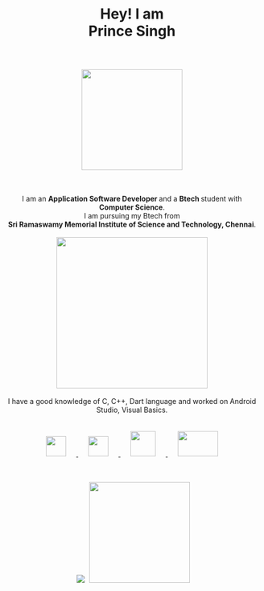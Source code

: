 <html>   
<body>
  <h1> <p align ="center">Hey! I am<br>Prince Singh</p> </h1>
  <br>
  <p align ="center"><img src = https://c.tenor.com/-z2KfO5zAckAAAAC/hello-there-baby-yoda.gif height="200"></p>
  <p align = center >
    <br>
    <br>
    I am an <b> Application Software Developer </b>and a <b> Btech </b> student with <b>Computer Science</b>.
    <br> I am pursuing my Btech from <br><b>Sri Ramaswamy Memorial Institute of Science and Technology, Chennai</b>.<br>
    <br>
    <img src = https://4kwallpapers.com/images/walls/thumbs_2t/5947.png height="300"><br>
    <br>
    I have a good knowledge of C, C++, Dart language and worked on Android Studio, Visual Basics.
    <br>
    <br>
    <br>
    <a href = https://drive.google.com/file/d/1RQ_VuyvSg528uwIjjvCDE66CCWUMnIpb/view?usp=drivesdk/> 
    <img src = https://www.downloadclipart.net/large/resume-png-clipart.png width="40" height="40" hspace="20"/>
    </a>
    <a href = https://www.linkedin.com/in/heyprincesingh/> 
    <img src = https://cdn-icons-png.flaticon.com/512/174/174857.png width="40" height="40" hspace="20"/>
    </a>
    <a href = https://www.hackerrank.com/heyprincesingh/> 
    <img src = https://upload.wikimedia.org/wikipedia/commons/thumb/6/65/HackerRank_logo.png/900px-HackerRank_logo.png width="50" height="50" hspace="20"/>
    </a>
    </a>
    <a href = https://www.codechef.com/users/heyprince/> 
    <img src = https://cdn.codechef.com/sites/all/themes/abessive/cc-logo.svg width="80" height="50" hspace="20"/>
    </a>
    <br>
    <br>
    <br>
  </p>
  <p align = center >
    <img src = "https://github-readme-stats.vercel.app/api?username=heyprincesingh&show_icons=true&theme=midnight-purple&text_color=BD632F height="200" hspace="5"/>
    <img src = https://github-readme-stats.vercel.app/api/top-langs/?username=HEYPRINCESINGH&theme=midnight-purple&layout=compact&langs_count=7&text_color=BD632F height="200"/>
    <img src = "https://activity-graph.herokuapp.com/graph?username=heyprincesingh&theme=xcode&area=true/>
  </p>
</body>
</html>
